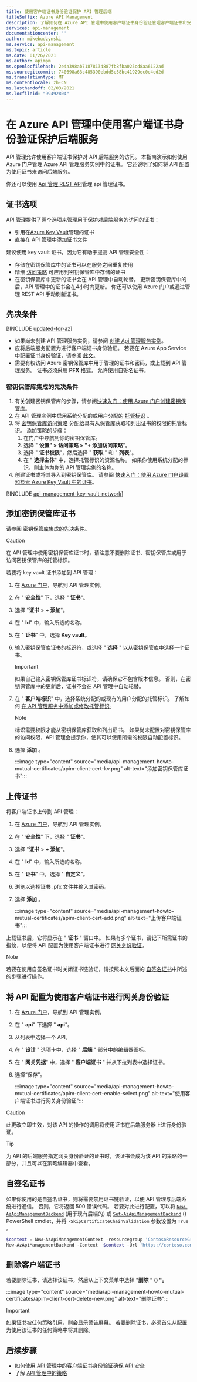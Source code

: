 ```yaml
---
title: 使用客户端证书身份验证保护 API 管理后端
titleSuffix: Azure API Management
description: 了解如何在 Azure API 管理中使用客户端证书身份验证管理客户端证书和安全后端服务。
services: api-management
documentationcenter: ''
author: mikebudzynski
ms.service: api-management
ms.topic: article
ms.date: 01/26/2021
ms.author: apimpm
ms.openlocfilehash: 2e4a398ab71878134887fb8fba025cd8aa6122ad
ms.sourcegitcommit: 740698a63c485390ebdd5e58bc41929ec0e4ed2d
ms.translationtype: MT
ms.contentlocale: zh-CN
ms.lasthandoff: 02/03/2021
ms.locfileid: "99492804"
---
```

# <a name="secure-backend-services-using-client-certificate-authentication-in-azure-api-management"></a>在 Azure API 管理中使用客户端证书身份验证保护后端服务

API 管理允许使用客户端证书保护对 API 后端服务的访问。 本指南演示如何使用 Azure 门户管理 Azure API 管理服务实例中的证书。 它还说明了如何将 API 配置为使用证书来访问后端服务。

你还可以使用 [Api 管理 REST API](/rest/api/apimanagement/2020-06-01-preview/certificate)管理 api 管理证书。

## <a name="certificate-options"></a>证书选项

API 管理提供了两个选项来管理用于保护对后端服务的访问的证书：

* 引用在[Azure Key Vault](../key-vault/general/overview.md)管理的证书 
* 直接在 API 管理中添加证书文件

建议使用 key vault 证书，因为它有助于提高 API 管理安全性：

* 存储在密钥保管库中的证书可以在服务之间重复使用
* 精细 [访问策略](../key-vault/general/secure-your-key-vault.md#data-plane-and-access-policies) 可应用到密钥保管库中存储的证书
* 在密钥保管库中更新的证书会在 API 管理中自动轮替。 更新密钥保管库中的后，API 管理中的证书会在4小时内更新。 你还可以使用 Azure 门户或通过管理 REST API 手动刷新证书。

## <a name="prerequisites"></a>先决条件

[!INCLUDE [updated-for-az](../../includes/updated-for-az.md)]

* 如果尚未创建 API 管理服务实例，请参阅 [创建 Api 管理服务实例][Create an API Management service instance]。
* 应将后端服务配置为进行客户端证书身份验证。 若要在 Azure App Service 中配置证书身份验证，请参阅 [此文][to configure certificate authentication in Azure WebSites refer to this article]。 
* 需要有权访问 Azure 密钥保管库中用于管理的证书和密码，或上载到 API 管理服务。 证书必须采用 **PFX** 格式。 允许使用自签名证书。

### <a name="prerequisites-for-key-vault-integration"></a>密钥保管库集成的先决条件

1. 有关创建密钥保管库的步骤，请参阅[快速入门：使用 Azure 门户创建密钥保管库](../key-vault/general/quick-create-portal.md)。
1. 在 API 管理实例中启用系统分配的或用户分配的 [托管标识](api-management-howto-use-managed-service-identity.md) 。
1. 将 [密钥保管库访问策略](../key-vault/general/assign-access-policy-portal.md) 分配给具有从保管库获取和列出证书的权限的托管标识。 添加策略的步骤：
    1. 在门户中导航到你的密钥保管库。
    1. 选择 " **设置" > 访问策略 > "+ 添加访问策略**"。
    1. 选择 " **证书权限**"，然后选择 " **获取** " 和 " **列表**"。
    1. 在 " **选择主体**" 中，选择托管标识的资源名称。 如果你使用系统分配的标识，则主体为你的 API 管理实例的名称。
1. 创建证书或将其导入到密钥保管库。 请参阅 [快速入门：使用 Azure 门户设置和检索 Azure Key Vault 中的证书](../key-vault/certificates/quick-create-portal.md)。

[!INCLUDE [api-management-key-vault-network](../../includes/api-management-key-vault-network.md)]

## <a name="add-a-key-vault-certificate"></a>添加密钥保管库证书

请参阅 [密钥保管库集成的先决条件](#prerequisites-for-key-vault-integration)。

> [!CAUTION]
> 在 API 管理中使用密钥保管库证书时，请注意不要删除证书、密钥保管库或用于访问密钥保管库的托管标识。

若要将 key vault 证书添加到 API 管理：

1. 在 [Azure 门户](https://portal.azure.com)，导航到 API 管理实例。
1. 在 " **安全性**" 下，选择 " **证书**"。
1. 选择 "**证书**  >  **+ 添加**"。
1. 在 " **Id**" 中，输入所选的名称。
1. 在 " **证书**" 中，选择 **Key vault**。
1. 输入密钥保管库证书的标识符，或选择 " **选择** " 以从密钥保管库中选择一个证书。
    > [!IMPORTANT]
    > 如果自己输入密钥保管库证书标识符，请确保它不包含版本信息。 否则，在密钥保管库中的更新后，证书不会在 API 管理中自动轮替。
1. 在 " **客户端标识**" 中，选择系统分配的或现有的用户分配的托管标识。 了解如何 [在 API 管理服务中添加或修改托管标识](api-management-howto-use-managed-service-identity.md)。
    > [!NOTE]
    > 标识需要权限才能从密钥保管库获取和列出证书。 如果尚未配置对密钥保管库的访问权限，API 管理会提示你，使其可以使用所需的权限自动配置标识。
1. 选择 **添加** 。

    :::image type="content" source="media/api-management-howto-mutual-certificates/apim-client-cert-kv.png" alt-text="添加密钥保管库证书":::

## <a name="upload-a-certificate"></a>上传证书

将客户端证书上传到 API 管理： 

1. 在 [Azure 门户](https://portal.azure.com)，导航到 API 管理实例。
1. 在 " **安全性**" 下，选择 " **证书**"。
1. 选择 "**证书**  >  **+ 添加**"。
1. 在 " **Id**" 中，输入所选的名称。
1. 在 " **证书**" 中，选择 " **自定义**"。
1. 浏览以选择证书 .pfx 文件并输入其密码。
1. 选择 **添加** 。

    :::image type="content" source="media/api-management-howto-mutual-certificates/apim-client-cert-add.png" alt-text="上传客户端证书":::

上载证书后，它将显示在 " **证书** " 窗口中。 如果有多个证书，请记下所需证书的指纹，以便将 API 配置为使用客户端证书进行 [网关身份验证](#configure-an-api-to-use-client-certificate-for-gateway-authentication)。

> [!NOTE]
> 若要在使用自签名证书时关闭证书链验证，请按照本文后面的 [自签名证书](#self-signed-certificates)中所述的步骤进行操作。

## <a name="configure-an-api-to-use-client-certificate-for-gateway-authentication"></a>将 API 配置为使用客户端证书进行网关身份验证

1. 在 [Azure 门户](https://portal.azure.com)，导航到 API 管理实例。
1. 在 " **api**" 下选择 " **api**"。
1. 从列表中选择一个 API。 
2. 在 " **设计** " 选项卡中，选择 " **后端** " 部分中的编辑器图标。
3. 在 " **网关凭据**" 中，选择 " **客户端证书** " 并从下拉列表中选择证书。
1. 选择“保存”。

    :::image type="content" source="media/api-management-howto-mutual-certificates/apim-client-cert-enable-select.png" alt-text="使用客户端证书进行网关身份验证":::

> [!CAUTION]
> 此更改立即生效，对该 API 的操作的调用将使用证书在后端服务器上进行身份验证。

> [!TIP]
> 为 API 的后端服务指定网关身份验证的证书时，该证书会成为该 API 的策略的一部分，并且可以在策略编辑器中查看。

## <a name="self-signed-certificates"></a>自签名证书

如果你使用的是自签名证书，则将需要禁用证书链验证，以便 API 管理与后端系统进行通信。 否则，它将返回 500 错误代码。 若要对此进行配置，可以将 [`New-AzApiManagementBackend`](/powershell/module/az.apimanagement/new-azapimanagementbackend) (用于现有后端的) 或 [`Set-AzApiManagementBackend`](/powershell/module/az.apimanagement/set-azapimanagementbackend) () PowerShell cmdlet，并将 `-SkipCertificateChainValidation` 参数设置为 `True` 。

```powershell
$context = New-AzApiManagementContext -resourcegroup 'ContosoResourceGroup' -servicename 'ContosoAPIMService'
New-AzApiManagementBackend -Context  $context -Url 'https://contoso.com/myapi' -Protocol http -SkipCertificateChainValidation $true
```

## <a name="delete-a-client-certificate"></a>删除客户端证书

若要删除证书，请选择该证书，然后从上下文菜单中选择 "**删除** **" () "。**

:::image type="content" source="media/api-management-howto-mutual-certificates/apim-client-cert-delete-new.png" alt-text="删除证书":::

> [!IMPORTANT]
> 如果证书被任何策略引用，则会显示警告屏幕。 若要删除证书，必须首先从配置为使用该证书的任何策略中将其删除。

## <a name="next-steps"></a>后续步骤

* [如何使用 API 管理中的客户端证书身份验证确保 API 安全](api-management-howto-mutual-certificates-for-clients.md)
* 了解 [API 管理中的策略](api-management-howto-policies.md)


[How to add operations to an API]: ./mock-api-responses.md
[How to add and publish a product]: api-management-howto-add-products.md
[Monitoring and analytics]: ../api-management-monitoring.md
[Add APIs to a product]: api-management-howto-add-products.md#add-apis
[Publish a product]: api-management-howto-add-products.md#publish-product
[Get started with Azure API Management]: get-started-create-service-instance.md
[API Management policy reference]: ./api-management-policies.md
[Caching policies]: ./api-management-policies.md#caching-policies
[Create an API Management service instance]: get-started-create-service-instance.md

[Azure API Management REST API Certificate entity]: ./api-management-caching-policies.md
[WebApp-GraphAPI-DotNet]: https://github.com/AzureADSamples/WebApp-GraphAPI-DotNet
[to configure certificate authentication in Azure WebSites refer to this article]: ../app-service/app-service-web-configure-tls-mutual-auth.md

